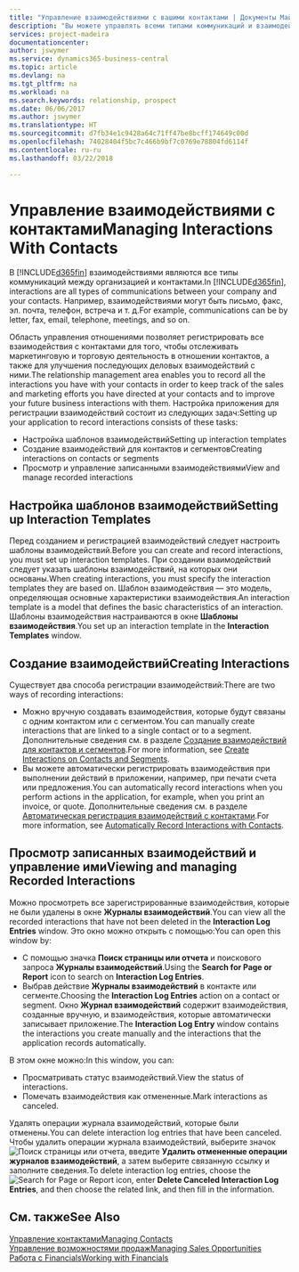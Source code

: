 ```yaml
---
title: "Управление взаимодействиями с вашими контактами | Документы Майкрософт"
description: "Вы можете управлять всеми типами коммуникаций и взаимодействий между организацией и контактами, например, письмами, телефонными звонками, встречами и т. д."
services: project-madeira
documentationcenter: 
author: jswymer
ms.service: dynamics365-business-central
ms.topic: article
ms.devlang: na
ms.tgt_pltfrm: na
ms.workload: na
ms.search.keywords: relationship, prospect
ms.date: 06/06/2017
ms.author: jswymer
ms.translationtype: HT
ms.sourcegitcommit: d7fb34e1c9428a64c71ff47be8bcff174649c00d
ms.openlocfilehash: 74028404f5bc7c466b9bf7c0769e78804fd6114f
ms.contentlocale: ru-ru
ms.lasthandoff: 03/22/2018

---
```

# <a name="managing-interactions-with-contacts"></a><span data-ttu-id="34fa1-103">Управление взаимодействиями с контактами</span><span class="sxs-lookup"><span data-stu-id="34fa1-103">Managing Interactions With Contacts</span></span>
<span data-ttu-id="34fa1-104">В [!INCLUDE[d365fin](includes/d365fin_md.md)] взаимодействиями являются все типы коммуникаций между организацией и контактами.</span><span class="sxs-lookup"><span data-stu-id="34fa1-104">In [!INCLUDE[d365fin](includes/d365fin_md.md)], interactions are all types of communications between your company and your contacts.</span></span> <span data-ttu-id="34fa1-105">Например, взаимодействиями могут быть письмо, факс, эл. почта, телефон, встреча и т. д.</span><span class="sxs-lookup"><span data-stu-id="34fa1-105">For example, communications can be by letter, fax, email, telephone, meetings, and so on.</span></span>

<span data-ttu-id="34fa1-106">Область управления отношениями позволяет регистрировать все взаимодействия с контактами для того, чтобы отслеживать маркетинговую и торговую деятельность в отношении контактов, а также для улучшения последующих деловых взаимодействий с ними.</span><span class="sxs-lookup"><span data-stu-id="34fa1-106">The relationship management area enables you to record all the interactions you have with your contacts in order to keep track of the sales and marketing efforts you have directed at your contacts and to improve your future business interactions with them.</span></span> <span data-ttu-id="34fa1-107">Настройка приложения для регистрации взаимодействий состоит из следующих задач:</span><span class="sxs-lookup"><span data-stu-id="34fa1-107">Setting up your application to record interactions consists of these tasks:</span></span>

* <span data-ttu-id="34fa1-108">Настройка шаблонов взаимодействий</span><span class="sxs-lookup"><span data-stu-id="34fa1-108">Setting up interaction templates</span></span>  
* <span data-ttu-id="34fa1-109">Создание взаимодействий для контактов и сегментов</span><span class="sxs-lookup"><span data-stu-id="34fa1-109">Creating interactions on contacts or segments</span></span>  
* <span data-ttu-id="34fa1-110">Просмотр и управление записанными взаимодействиями</span><span class="sxs-lookup"><span data-stu-id="34fa1-110">View and manage recorded interactions</span></span>  

##  <a name="setting-up-interaction-templates"></a><span data-ttu-id="34fa1-111">Настройка шаблонов взаимодействий</span><span class="sxs-lookup"><span data-stu-id="34fa1-111">Setting up Interaction Templates</span></span>
<span data-ttu-id="34fa1-112">Перед созданием и регистрацией взаимодействий следует настроить шаблоны взаимодействий.</span><span class="sxs-lookup"><span data-stu-id="34fa1-112">Before you can create and record interactions, you must set up interaction templates.</span></span> <span data-ttu-id="34fa1-113">При создании взаимодействий следует указать шаблоны взаимодействий, на которых они основаны.</span><span class="sxs-lookup"><span data-stu-id="34fa1-113">When creating interactions, you must specify the interaction templates they are based on.</span></span> <span data-ttu-id="34fa1-114">Шаблон взаимодействия — это модель, определяющая основные характеристики взаимодействия.</span><span class="sxs-lookup"><span data-stu-id="34fa1-114">An interaction template is a model that defines the basic characteristics of an interaction.</span></span>
<span data-ttu-id="34fa1-115">Шаблоны взаимодействия настраиваются в окне **Шаблоны взаимодействия**.</span><span class="sxs-lookup"><span data-stu-id="34fa1-115">You set up an interaction template in the **Interaction Templates** window.</span></span>  

## <a name="creating-interactions"></a><span data-ttu-id="34fa1-116">Создание взаимодействий</span><span class="sxs-lookup"><span data-stu-id="34fa1-116">Creating Interactions</span></span>
<span data-ttu-id="34fa1-117">Существует два способа регистрации взаимодействий:</span><span class="sxs-lookup"><span data-stu-id="34fa1-117">There are two ways of recording interactions:</span></span>

* <span data-ttu-id="34fa1-118">Можно вручную создавать взаимодействия, которые будут связаны с одним контактом или с сегментом.</span><span class="sxs-lookup"><span data-stu-id="34fa1-118">You can manually create interactions that are linked to a single contact or to a segment.</span></span> <span data-ttu-id="34fa1-119">Дополнительные сведения см. в разделе [Создание взаимодействий для контактов и сегментов](marketing-how-create-interactions.md).</span><span class="sxs-lookup"><span data-stu-id="34fa1-119">For more information, see [Create Interactions on Contacts and Segments](marketing-how-create-interactions.md).</span></span>  
* <span data-ttu-id="34fa1-120">Вы можете автоматически регистрировать взаимодействия при выполнении действий в приложении, например, при печати счета или предложения.</span><span class="sxs-lookup"><span data-stu-id="34fa1-120">You can automatically record interactions when you perform actions in the application, for example, when you print an invoice, or quote.</span></span> <span data-ttu-id="34fa1-121">Дополнительные сведения см. в разделе [Автоматическая регистрация взаимодействий с контактами](marketing-auto-record-interactions.md).</span><span class="sxs-lookup"><span data-stu-id="34fa1-121">For more information, see [Automatically Record Interactions with Contacts](marketing-auto-record-interactions.md).</span></span>

## <a name="viewing-and-managing-recorded-interactions"></a><span data-ttu-id="34fa1-122">Просмотр записанных взаимодействий и управление ими</span><span class="sxs-lookup"><span data-stu-id="34fa1-122">Viewing and managing Recorded Interactions</span></span>
<span data-ttu-id="34fa1-123">Можно просмотреть все зарегистрированные взаимодействия, которые не были удалены в окне **Журналы взаимодействий**.</span><span class="sxs-lookup"><span data-stu-id="34fa1-123">You can view all the recorded interactions that have not been deleted in the **Interaction Log Entries** window.</span></span> <span data-ttu-id="34fa1-124">Это окно можно открыть с помощью:</span><span class="sxs-lookup"><span data-stu-id="34fa1-124">You can open this window by:</span></span>

* <span data-ttu-id="34fa1-125">С помощью значка **Поиск страницы или отчета** и поискового запроса **Журналы взаимодействий**.</span><span class="sxs-lookup"><span data-stu-id="34fa1-125">Using the **Search for Page or Report** icon to search on **Interaction Log Entries**.</span></span>
* <span data-ttu-id="34fa1-126">Выбрав действие **Журналы взаимодействий** в контакте или сегменте.</span><span class="sxs-lookup"><span data-stu-id="34fa1-126">Choosing the **Interaction Log Entries** action on a contact or segment.</span></span>
  <span data-ttu-id="34fa1-127">Окно **Журнал взаимодействий** содержит взаимодействия, созданные вручную, и взаимодействия, которые автоматически записывает приложение.</span><span class="sxs-lookup"><span data-stu-id="34fa1-127">The **Interaction Log Entry** window contains the interactions you create manually and the interactions that the application records automatically.</span></span>

<span data-ttu-id="34fa1-128">В этом окне можно:</span><span class="sxs-lookup"><span data-stu-id="34fa1-128">In this window, you can:</span></span>

* <span data-ttu-id="34fa1-129">Просматривать статус взаимодействий.</span><span class="sxs-lookup"><span data-stu-id="34fa1-129">View the status of interactions.</span></span>
* <span data-ttu-id="34fa1-130">Помечать взаимодействия как отмененные.</span><span class="sxs-lookup"><span data-stu-id="34fa1-130">Mark interactions as canceled.</span></span>

<span data-ttu-id="34fa1-131">Удалять операции журнала взаимодействий, которые были отменены.</span><span class="sxs-lookup"><span data-stu-id="34fa1-131">You can delete interaction log entries that have been canceled.</span></span> <span data-ttu-id="34fa1-132">Чтобы удалить операции журнала взаимодействий, выберите значок ![Поиск страницы или отчета](media/ui-search/search_small.png "Значок поиска страницы или отчета"), введите **Удалить отмененные операции журналов взаимодействий**, а затем выберите связанную ссылку и заполните сведения.</span><span class="sxs-lookup"><span data-stu-id="34fa1-132">To delete interaction log entries, choose the ![Search for Page or Report](media/ui-search/search_small.png "Search for Page or Report icon") icon, enter **Delete Canceled Interaction Log Entries**, and then choose the related link, and then fill in the information.</span></span>

## <a name="see-also"></a><span data-ttu-id="34fa1-133">См. также</span><span class="sxs-lookup"><span data-stu-id="34fa1-133">See Also</span></span>
[<span data-ttu-id="34fa1-134">Управление контактами</span><span class="sxs-lookup"><span data-stu-id="34fa1-134">Managing Contacts</span></span>](marketing-contacts.md)  
[<span data-ttu-id="34fa1-135">Управление возможностями продаж</span><span class="sxs-lookup"><span data-stu-id="34fa1-135">Managing Sales Opportunities</span></span>](marketing-manage-sales-opportunities.md)  
[<span data-ttu-id="34fa1-136">Работа с Financials</span><span class="sxs-lookup"><span data-stu-id="34fa1-136">Working with Financials</span></span>](ui-work-product.md)  

